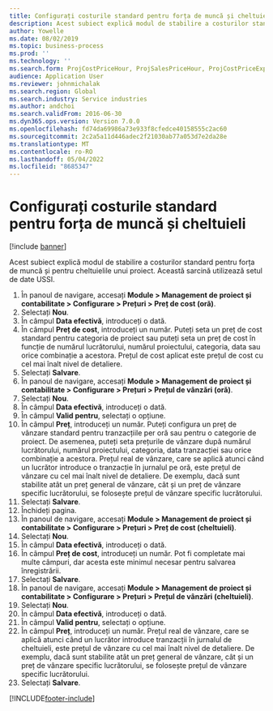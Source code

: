```yaml
---
title: Configurați costurile standard pentru forța de muncă și cheltuieli
description: Acest subiect explică modul de stabilire a costurilor standard pentru forța de muncă și pentru cheltuielile unui proiect.
author: Yowelle
ms.date: 08/02/2019
ms.topic: business-process
ms.prod: ''
ms.technology: ''
ms.search.form: ProjCostPriceHour, ProjSalesPriceHour, ProjCostPriceExpense, ProjSalesPriceCost
audience: Application User
ms.reviewer: johnmichalak
ms.search.region: Global
ms.search.industry: Service industries
ms.author: andchoi
ms.search.validFrom: 2016-06-30
ms.dyn365.ops.version: Version 7.0.0
ms.openlocfilehash: fd74da69986a73e933f8cfedce40158555c2ac60
ms.sourcegitcommit: 2c2a5a11d446adec2f21030ab77a053d7e2da28e
ms.translationtype: MT
ms.contentlocale: ro-RO
ms.lasthandoff: 05/04/2022
ms.locfileid: "8685347"
---
```

# <a name="configure-standard-costs-for-labor-and-expenses"></a>Configurați costurile standard pentru forța de muncă și cheltuieli

[!include [banner](../../includes/banner.md)]

Acest subiect explică modul de stabilire a costurilor standard pentru forța de muncă și pentru cheltuielile unui proiect. Această sarcină utilizează setul de date USSI.

1. În panoul de navigare, accesați **Module > Management de proiect și contabilitate > Configurare > Prețuri > Preț de cost (oră)**.
2. Selectați **Nou**.
3. În câmpul **Data efectivă**, introduceți o dată.
4. În câmpul **Preț de cost**, introduceți un număr. Puteți seta un preț de cost standard pentru categoria de proiect sau puteți seta un preț de cost în funcție de numărul lucrătorului, numărul proiectului, categoria, data sau orice combinație a acestora. Prețul de cost aplicat este prețul de cost cu cel mai înalt nivel de detaliere.  
5. Selectați **Salvare**.
6. În panoul de navigare, accesați **Module > Management de proiect și contabilitate > Configurare > Prețuri > Prețul de vânzări (oră)**.
7. Selectați **Nou**.
8. În câmpul **Data efectivă**, introduceți o dată.
9. În câmpul **Valid pentru**, selectați o opțiune.
10. În câmpul **Preț**, introduceți un număr. Puteți configura un preț de vânzare standard pentru tranzacțiile per oră sau pentru o categorie de proiect. De asemenea, puteți seta prețurile de vânzare după numărul lucrătorului, numărul proiectului, categoria, data tranzacției sau orice combinație a acestora. Prețul real de vânzare, care se aplică atunci când un lucrător introduce o tranzacție în jurnalul pe oră, este prețul de vânzare cu cel mai înalt nivel de detaliere. De exemplu, dacă sunt stabilite atât un preț general de vânzare, cât și un preț de vânzare specific lucrătorului, se folosește prețul de vânzare specific lucrătorului.  
11. Selectați **Salvare**.
12. Închideți pagina.
13. În panoul de navigare, accesați **Module > Management de proiect și contabilitate > Configurare > Prețuri > Preț de cost (cheltuieli)**.
14. Selectați **Nou**.
15. În câmpul **Data efectivă**, introduceți o dată.
16. În câmpul **Preț de cost**, introduceți un număr. Pot fi completate mai multe câmpuri, dar acesta este minimul necesar pentru salvarea înregistrării.  
17. Selectați **Salvare**.
18. În panoul de navigare, accesați **Module > Management de proiect și contabilitate > Configurare > Prețuri > Prețul de vânzări (cheltuieli)**.
19. Selectați **Nou**.
20. În câmpul **Data efectivă**, introduceți o dată.
21. În câmpul **Valid pentru**, selectați o opțiune.
22. În câmpul **Preț**, introduceți un număr. Prețul real de vânzare, care se aplică atunci când un lucrător introduce tranzacții în jurnalul de cheltuieli, este prețul de vânzare cu cel mai înalt nivel de detaliere. De exemplu, dacă sunt stabilite atât un preț general de vânzare, cât și un preț de vânzare specific lucrătorului, se folosește prețul de vânzare specific lucrătorului.  
23. Selectați **Salvare**.



[!INCLUDE[footer-include](../../includes/footer-banner.md)]
